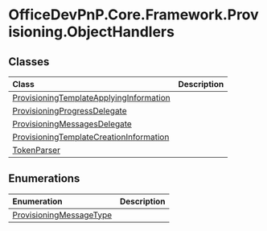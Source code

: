 # OfficeDevPnP.Core.Framework.Provisioning.ObjectHandlers

## Classes
|**Class**|**Description**|
|:-----|:-----|
|[ProvisioningTemplateApplyingInformation](OfficeDevPnP.Core.Framework.Provisioning.ObjectHandlers.ProvisioningTemplateApplyingInformation.md)||
|[ProvisioningProgressDelegate](OfficeDevPnP.Core.Framework.Provisioning.ObjectHandlers.ProvisioningProgressDelegate.md)||
|[ProvisioningMessagesDelegate](OfficeDevPnP.Core.Framework.Provisioning.ObjectHandlers.ProvisioningMessagesDelegate.md)||
|[ProvisioningTemplateCreationInformation](OfficeDevPnP.Core.Framework.Provisioning.ObjectHandlers.ProvisioningTemplateCreationInformation.md)||
|[TokenParser](OfficeDevPnP.Core.Framework.Provisioning.ObjectHandlers.TokenParser.md)||
## Enumerations
|**Enumeration**|**Description**|
|:-----|:-----|
|[ProvisioningMessageType](OfficeDevPnP.Core.Framework.Provisioning.ObjectHandlers.ProvisioningMessageType.md)||
